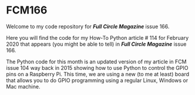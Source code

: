 # FCM166

Welcome to my code repository for ***Full Circle Magazine*** issue 166.

Here you will find the code for my How-To Python article # 114 for February 2020 that appears (you might be able to tell) in ***Full Circle Magazine*** issue 166.



The Python code for this month is an updated version of my article in FCM issue 104 way back in 2015 showing how to use Python to control the GPIO pins on a Raspberry Pi.  This time, we are using a new (to me at least) board that allows you to do GPIO programming using a regular Linux, Windows or Mac machine.

